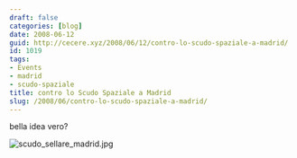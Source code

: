 ```yaml
---
draft: false
categories: [blog]
date: 2008-06-12
guid: http://cecere.xyz/2008/06/12/contro-lo-scudo-spaziale-a-madrid/
id: 1019
tags:
- Events
- madrid
- scudo-spaziale
title: contro lo Scudo Spaziale a Madrid
slug: /2008/06/contro-lo-scudo-spaziale-a-madrid/
---
```


bella idea vero?

![scudo_sellare_madrid.jpg](http://cecere.xyz/wp-content/uploads/sites/3/2008/06/scudo_sellare_madrid.jpg)